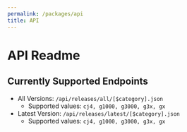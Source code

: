 ```yaml
---
permalink: /packages/api
title: API
---
```


# API Readme

## Currently Supported Endpoints
- All Versions: `/api/releases/all/[$category].json`
    - Supported values: `cj4, g1000, g3000, g3x, gx`
- Latest Version: `/api/releases/latest/[$category].json`
    - Supported values: `cj4, g1000, g3000, g3x, gx`